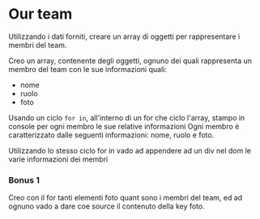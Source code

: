 # Our team

Utilizzando i dati forniti, creare un array di oggetti per rappresentare i membri del team.

Creo un array, contenente degli oggetti, ognuno dei quali rappresenta un membro del team con le sue informazioni quali:
- nome
- ruolo
- foto

Usando un ciclo `for in`, all'interno di un for che ciclo l'array, stampo in console per ogni membro le sue relative informazioni
Ogni membro è caratterizzato dalle seguenti informazioni: nome, ruolo e foto.

Utilizzando lo stesso ciclo for in vado ad appendere ad un div nel dom le varie informazioni dei membri

### Bonus 1

Creo con il for tanti elementi foto quant sono i membri del team, ed ad ognuno vado a dare coe source il contenuto della key foto.
